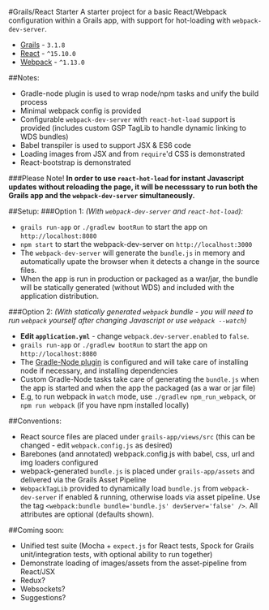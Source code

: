 #Grails/React Starter
A starter project for a basic React/Webpack configuration within a Grails app, with support for hot-loading with `webpack-dev-server`.

* [Grails](https://grails.org) - `3.1.8`
* [React](https://facebook.github.io/react/) - `^15.10.0`
* [Webpack](https://webpack.github.io/) - `^1.13.0`

##Notes:
* Gradle-node plugin is used to wrap node/npm tasks and unify the build process
* Minimal webpack config is provided
* Configurable `webpack-dev-server` with `react-hot-load` support is provided (includes custom GSP TagLib to handle dynamic linking to WDS bundles)
* Babel transpiler is used to support JSX & ES6 code
* Loading images from JSX and from `require`'d CSS is demonstrated 
* React-bootstrap is demonstrated

###Please Note!
**In order to use `react-hot-load` for instant Javascript updates without reloading the page, it will be necesssary to run both the Grails app and the `webpack-dev-server` simultaneously.**

##Setup:
###Option 1:
_(With `webpack-dev-server` and `react-hot-load`):_
* `grails run-app` or `./gradlew bootRun` to start the app on `http://localhost:8080`
* `npm start` to start the webpack-dev-server on `http://localhost:3000` 
* The `webpack-dev-server` will generate the `bundle.js` in memory and automatically upate the browser when it detects a change in the source files. 
* When the app is run in production or packaged as a war/jar, the bundle will be statically generated (without WDS) and included with the application distribution.

###Option 2: 
_(With statically generated `webpack` bundle - you will need to run `webpack` yourself after changing Javascript or use `webpack --watch`)_
* **Edit `application.yml`** - change `webpack.dev-server.enabled` to `false`.
* `grails run-app` or `./gradlew bootRun` to start the app on `http://localhost:8080`
* The [Gradle-Node plugin](https://github.com/srs/gradle-node-plugin) is configured and will take care of installing node if necessary, and installing dependencies
* Custom Gradle-Node tasks take care of generating the `bundle.js` when the app is started and when the app the packaged (as a war or jar file)
* E.g, to run webpack in `watch` mode, use `./gradlew npm_run_webpack`, or `npm run webpack` (if you have npm installed locally)

##Conventions:
* React source files are placed under `grails-app/views/src` (this can be changed - edit `webpack.config.js` as desired)
* Barebones (and annotated) webpack.config.js with babel, css, url and img loaders configured
* webpack-generated `bundle.js` is placed under `grails-app/assets` and delivered via the Grails Asset Pipeline
* `WebpackTagLib` provided to dynamically load `bundle.js` from `webpack-dev-server` if enabled & running, otherwise loads via asset pipeline. Use the tag `<webpack:bundle bundle='bundle.js' devServer='false' />`. All attributes are optional (defaults shown).

##Coming soon:
* Unified test suite (Mocha + `expect.js` for React tests, Spock for Grails unit/integration tests, with optional ability to run together)
* Demonstrate loading of images/assets from the asset-pipeline from React/JSX
* Redux?
* Websockets?
* Suggestions?
